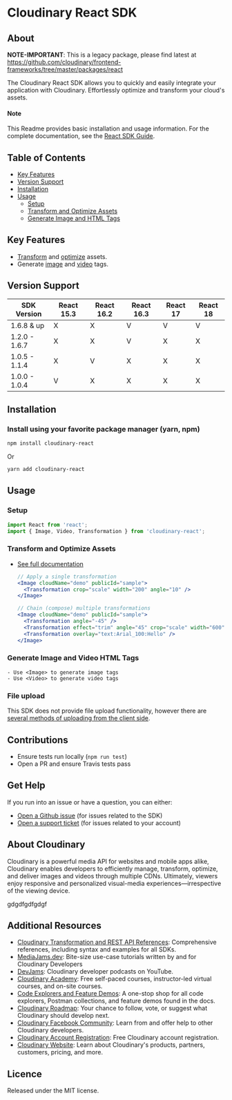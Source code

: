 # Cloudinary React SDK

## About

**NOTE-IMPORTANT**: This is a legacy package, please find latest at https://github.com/cloudinary/frontend-frameworks/tree/master/packages/react

The Cloudinary React SDK allows you to quickly and easily integrate your application with Cloudinary.
Effortlessly optimize and transform your cloud's assets.

#### Note

This Readme provides basic installation and usage information.
For the complete documentation, see the [React SDK Guide](https://cloudinary.com/documentation/react1_integration).

## Table of Contents

- [Key Features](#key-features)
- [Version Support](#Version-Support)
- [Installation](#installation)
- [Usage](#usage)
  - [Setup](#Setup)
  - [Transform and Optimize Assets](#Transform-and-Optimize-Assets)
  - [Generate Image and HTML Tags](#Generate-Image-and-Video-HTML-Tags)

## Key Features

- [Transform](https://cloudinary.com/documentation/react1_video_manipulation#video_transformation_examples) and [optimize](https://cloudinary.com/documentation/react1_image_manipulation#image_optimizations) assets.
- Generate [image](https://cloudinary.com/documentation/react1_image_manipulation#deliver_and_transform_images) and [video](https://cloudinary.com/documentation/react1_video_manipulation#video_element) tags.

## Version Support

| SDK Version   | React 15.3 | React 16.2 | React 16.3 | React 17 | React 18 |
| ------------- | ---------- | ---------- | ---------- | -------- | -------- |
| 1.6.8 & up    | X          | X          | V          | V        | V        |
| 1.2.0 - 1.6.7 | X          | X          | V          | X        | X        |
| 1.0.5 - 1.1.4 | X          | V          | X          | X        | X        |
| 1.0.0 - 1.0.4 | V          | X          | X          | X        | X        |

## Installation

### Install using your favorite package manager (yarn, npm)

```bash
npm install cloudinary-react
```

Or

```bash
yarn add cloudinary-react
```

## Usage

### Setup

```javascript
import React from 'react';
import { Image, Video, Transformation } from 'cloudinary-react';
```

### Transform and Optimize Assets

- [See full documentation](https://cloudinary.com/documentation/react1_image_manipulation)

  ```jsx
  // Apply a single transformation
  <Image cloudName="demo" publicId="sample">
    <Transformation crop="scale" width="200" angle="10" />
  </Image>
  ```

  ```jsx
  // Chain (compose) multiple transformations
  <Image cloudName="demo" publicId="sample">
    <Transformation angle="-45" />
    <Transformation effect="trim" angle="45" crop="scale" width="600" />
    <Transformation overlay="text:Arial_100:Hello" />
  </Image>
  ```

### Generate Image and Video HTML Tags

    - Use <Image> to generate image tags
    - Use <Video> to generate video tags

### File upload

This SDK does not provide file upload functionality, however there are [several methods of uploading from the client side](https://cloudinary.com/documentation/react1_image_and_video_upload).

## Contributions

- Ensure tests run locally (`npm run test`)
- Open a PR and ensure Travis tests pass

## Get Help

If you run into an issue or have a question, you can either:

- [Open a Github issue](https://github.com/CloudinaryLtd/cloudinary-react/issues) (for issues related to the SDK)
- [Open a support ticket](https://cloudinary.com/contact) (for issues related to your account)

## About Cloudinary

Cloudinary is a powerful media API for websites and mobile apps alike, Cloudinary enables developers to efficiently manage, transform, optimize, and deliver images and videos through multiple CDNs. Ultimately, viewers enjoy responsive and personalized visual-media experiences—irrespective of the viewing device.

gdgdfgdfgdgf

## Additional Resources

- [Cloudinary Transformation and REST API References](https://cloudinary.com/documentation/cloudinary_references): Comprehensive references, including syntax and examples for all SDKs.
- [MediaJams.dev](https://mediajams.dev/): Bite-size use-case tutorials written by and for Cloudinary Developers
- [DevJams](https://www.youtube.com/playlist?list=PL8dVGjLA2oMr09amgERARsZyrOz_sPvqw): Cloudinary developer podcasts on YouTube.
- [Cloudinary Academy](https://training.cloudinary.com/): Free self-paced courses, instructor-led virtual courses, and on-site courses.
- [Code Explorers and Feature Demos](https://cloudinary.com/documentation/code_explorers_demos_index): A one-stop shop for all code explorers, Postman collections, and feature demos found in the docs.
- [Cloudinary Roadmap](https://cloudinary.com/roadmap): Your chance to follow, vote, or suggest what Cloudinary should develop next.
- [Cloudinary Facebook Community](https://www.facebook.com/groups/CloudinaryCommunity): Learn from and offer help to other Cloudinary developers.
- [Cloudinary Account Registration](https://cloudinary.com/users/register/free): Free Cloudinary account registration.
- [Cloudinary Website](https://cloudinary.com): Learn about Cloudinary's products, partners, customers, pricing, and more.

## Licence

Released under the MIT license.
